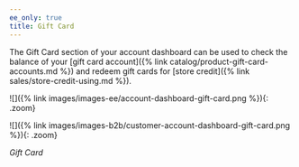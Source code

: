 ```yaml
---
ee_only: true
title: Gift Card
---
```


The Gift Card section of your account dashboard can be used to check the balance of your [gift card account]({% link catalog/product-gift-card-accounts.md %}) and redeem gift cards for [store credit]({% link sales/store-credit-using.md %}).

<!--{% if "Default.EE Only" contains site.edition %}-->
![]({% link images/images-ee/account-dashboard-gift-card.png %}){: .zoom}
<!--{% endif %}-->
<!--{% if "Default.B2B Only" contains site.edition %}-->
![]({% link images/images-b2b/customer-account-dashboard-gift-card.png %}){: .zoom}
<!--{% endif %}-->
_Gift Card_
